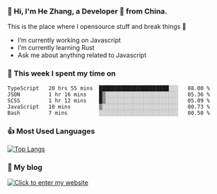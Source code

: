 ### 👋 Hi, I'm He Zhang, a Developer 🚀 from China.

This is the place where I opensource stuff and break things :rofl:

- I’m currently working on Javascript
- I’m currently learning Rust
- Ask me about anything related to Javascript

### 💪 This week I spent my time on 
<!--START_SECTION:waka-->
```text
TypeScript   20 hrs 55 mins  ██████████████████████░░░   88.00 % 
JSON         1 hr 16 mins    █▒░░░░░░░░░░░░░░░░░░░░░░░   05.36 % 
SCSS         1 hr 12 mins    █▒░░░░░░░░░░░░░░░░░░░░░░░   05.09 % 
JavaScript   10 mins         ▒░░░░░░░░░░░░░░░░░░░░░░░░   00.73 % 
Bash         7 mins          ░░░░░░░░░░░░░░░░░░░░░░░░░   00.50 % 
```
<!--END_SECTION:waka-->

### 👍 Most Used Languages
[![Top Langs](https://github-readme-stats.vercel.app/api/top-langs/?username=zhanghecool&layout=compact)](https://zhanghe.cool)

### 🌈 My blog 
[![Click to enter my website](https://cdn.jsdelivr.net/gh/zhanghecool/assets/images/gif/zhanghecools.gif)](https://zhanghe.cool)
